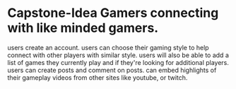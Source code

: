 # Capstone-Idea Gamers connecting with like minded gamers. 
users create an account.
users can choose their gaming style to help connect with other players with similar style.
users will also be able to add a list of games they currently play and if they're looking for additional players.
users can create posts and comment on posts.
can embed highlights of their gameplay videos from other sites like youtube, or twitch. 
